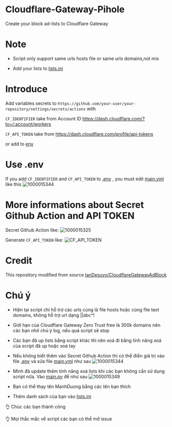 # Cloudflare-Gateway-Pihole
Create your block ad-lists to Cloudflare Gateway

# Note
* Script only support same urls hosts file or same urls domains,not mix

* Add your lists to [lists.ini](lists.ini)

# Introduce
Add variables secrets to 
`https://github.com/your-user/your-repository/settings/secrets/actions`
with

`CF_IDENTIFIER` take from Account ID https://dash.cloudflare.com/?to=/:account/workers

`CF_API_TOKEN` take from https://dash.cloudflare.com/profile/api-tokens

or add to  [env](.env)

# Use .env

If you add `CF_IDENTIFIER` and `CF_API_TOKEN` to [.env](.env) , you must edit [main.yml](.github/workflows/main.yml) like this 
![1000015344](https://github.com/luxysiv/Cloudflare-Gateway-Pihole/assets/46205571/57bbaf33-daa7-46e5-acdd-4d5f64a69d5f)

# More informations about Secret Github Action and API TOKEN 

Secret Github Action like:
![1000015325](https://github.com/luxysiv/Cloudflare-Gateway-Pihole/assets/46205571/403a1174-cd4e-4854-9911-d03722bbb91b)


Generate `CF_API_TOKEN` like:
![CF_API_TOKEN](https://github.com/luxysiv/Cloudflare-Gateway-Pihole/assets/46205571/a5b90438-26cc-49ae-9a55-5409a90b683f)


# Credit
This repository modified from source [IanDesuyo/CloudflareGatewayAdBlock](https://github.com/IanDesuyo/CloudflareGatewayAdBlock)

# Chú ý 

* Hiện tại script chỉ hỗ trợ các urls cùng là file hosts hoặc cùng file text domains, không hỗ trợ url dạng ||abc^!

* Giới hạn của Cloudflare Gateway Zero Trust free là 300k domains nên các bạn nhớ chú ý log, nếu quá script sẽ stop

* Các bạn đã up lists bằng script khác thì nên xoá đi bằng tính năng xoá của script đã up hoặc xoá tay

* Nếu không biết thêm vào Secret Github Action thì có thể điền giá trị vào file [.env](.env) và sửa file [main.yml](.github/workflows/main.yml) như sau
![1000015344](https://github.com/luxysiv/Cloudflare-Gateway-Pihole/assets/46205571/57bbaf33-daa7-46e5-acdd-4d5f64a69d5f)

* Mình đã update thêm tính năng xoá lists khi các bạn không cần sử dụng script nữa. Vào [main.py](main.py) để như sau
![1000015349](https://github.com/luxysiv/Cloudflare-Gateway-Pihole/assets/46205571/2cfe6b02-09b5-4d92-888e-73ae92a90c59)

* Bạn có thể thay tên ManhDuong bằng các tên bạn thích 

* Thêm danh sách của bạn vào [lists.ini](lists.ini)

👌 Chúc các bạn thành công 

👌 Mọi thắc mắc về script các bạn có thể mở issue
